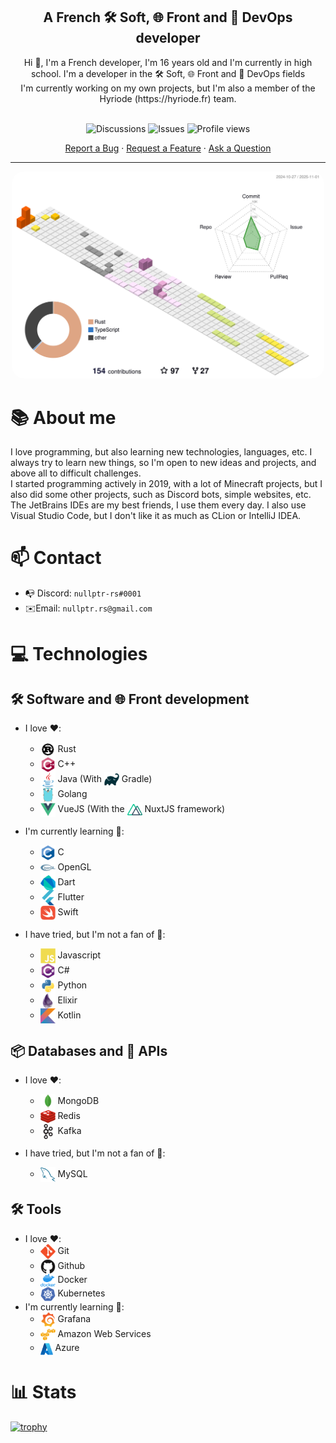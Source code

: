 
<h2 align="center">A French 🛠️ Soft, 🌐 Front and 🧭 DevOps developer</h2>

<div align="center">Hi 👋, I'm a French developer, I'm 16 years old and I'm currently in high school. I'm a developer in the 🛠️ Soft, 🌐 Front and 🧭 DevOps fields</div>
<div align="center">I'm currently working on my own projects, but I'm also a member of the Hyriode (https://hyriode.fr) team.</div>

<br>

<p align="center">
  <img src="https://img.shields.io/github/discussions/Yggdrasil80/YggTools?label=Discussions&logo=Github" alt="Discussions">
  <img src="https://img.shields.io/github/issues-raw/Yggdrasil80/YggTools?label=Issues&logo=Github" alt="Issues">
  <img src="https://komarev.com/ghpvc/?username=nullptr-rs&color=blue&label=Profile%20views&style=flat" alt="Profile views">

<div align="center">
  <a href="https://github.com/nullptr-rs/nullptr-rs/issues/new?assignees=&labels=bug&template=BUG_REPORT.md&title=bug%3A+">Report a Bug</a>
  ·
  <a href="https://github.com/nullptr-rs/nullptr-rs/discussions/new?assignees=&labels=enhancement&title=feat%3A+">Request a Feature</a>
  ·
  <a href="https://github.com/nullptr-rs/nullptr-rs/discussions/new?assignees=&labels=help%20wanted&title=ask%3A+">Ask a Question</a>
</div>

---

<p align="center">
  <img src="images/profile-season-animate.svg" alt="Profile stats" width="500" style="border-radius:20px">
</p>

# 📚 About me

I love programming, but also learning new technologies, languages, etc. I always try to learn new things, so I'm open to new ideas and projects, and above all to difficult challenges.<br>
I started programming actively in 2019, with a lot of Minecraft projects, but I also did some other projects, such as Discord bots, simple websites, etc.<br>
The JetBrains IDEs are my best friends, I use them every day. I also use Visual Studio Code, but I don't like it as much as CLion or IntelliJ IDEA.

# 📫 Contact
- 📭 Discord: `nullptr-rs#0001`
- ✉️Email: `nullptr.rs@gmail.com`

# 💻 Technologies

## 🛠️ Software and 🌐 Front development
- I love ❤️: 
  - <img align="center" width="24" alt="Rust" src="images/rust.png"/> Rust
  - <img align="center" width="24" alt="C++" src="images/cpp.png"/> C++
  - <img align="center" width="24" alt="Java" src="images/java.png"/> Java (With <img align="center" width="24" alt="Gradle" src="images/gradle.png"/> Gradle)
  - <img align="center" width="24" alt="Go" src="images/go.png"/> Golang
  - <img align="center" width="24" alt="VueJS" src="images/vuejs.png"/> VueJS (With the <img align="center" width="24" alt="NuxtJS" src="images/nuxtjs.png"/> NuxtJS framework)
  
- I'm currently learning 📖:
  - <img align="center" width="24" alt="C" src="images/c.png"/> C
  - <img align="center" width="24" alt="OpenGL" src="images/opengl.png"/> OpenGL
  - <img align="center" width="24" alt="Dart" src="images/dart.png"/> Dart
  - <img align="center" width="24" alt="Flutter" src="images/flutter.png"/> Flutter
  - <img align="center" width="24" alt="Swift" src="images/swift.png"/> Swift

  
- I have tried, but I'm not a fan of 🤔:
  - <img align="center" width="24" alt="JS" src="images/javascript.png"/> Javascript 
  - <img align="center" width="24" alt="CSharp" src="images/csharp.png"/> C#
  - <img align="center" width="24" alt="Python" src="images/python.png"/> Python
  - <img align="center" width="24" alt="Elixir" src="images/elixir.png"/> Elixir
  - <img align="center" width="24" alt="Kotlin" src="images/kotlin.png"/> Kotlin

## 📦 Databases and 🔌 APIs
- I love ❤️:
  - <img align="center" width="24" alt="Mongo" src="images/mongodb.png"/> MongoDB
  - <img align="center" width="24" alt="Redis" src="images/redis.png"/> Redis
  - <img align="center" width="24" alt="Kafka" src="images/kafka.png"/> Kafka

- I have tried, but I'm not a fan of 🤔:
  - <img align="center" width="24" alt="MySQL" src="images/mysql.png"/> MySQL

## 🛠️ Tools
- I love ❤️:
  - <img align="center" width="24" alt="Git" src="images/git.png"/> Git
  - <img align="center" width="24" alt="Github" src="images/github.png"/> Github
  - <img align="center" width="24" alt="Docker" src="images/docker.png"/> Docker
  - <img align="center" width="24" alt="Kubernetes" src="images/kubernetes.png"/> Kubernetes
- I'm currently learning 📖:
  - <img align="center" width="24" alt="Grafana" src="images/grafana.png"/> Grafana
  - <img align="center" width="24" alt="AWS" src="images/aws.png"/> Amazon Web Services
  - <img align="center" width="20" alt="Azure" src="images/azure.png"/> Azure
  
  
# 📊 Stats
[![trophy](https://github-profile-trophy.vercel.app/?username=nullptr-rs&theme=onedark)](https://github.com/ryo-ma/github-profile-trophy)